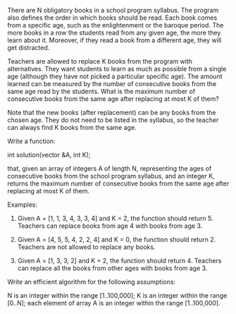 There are N obligatory books in a school program syllabus. The program also defines the order in which books should be read. Each book comes from a specific age, such as the enlightenment or the baroque period. The more books in a row the students read from any given age, the more they learn about it. Moreover, if they read a book from a different age, they will get distracted.

Teachers are allowed to replace K books from the program with alternatives. They want students to learn as much as possible from a single age (although they have not picked a particular specific age). The amount learned can be measured by the number of consecutive books from the same age read by the students. What is the maximum number of consecutive books from the same age after replacing at most K of them?

Note that the new books (after replacement) can be any books from the chosen age. They do not need to be listed in the syllabus, so the teacher can always find K books from the same age.

Write a function:

int solution(vector<int> &A, int K);

that, given an array of integers A of length N, representing the ages of consecutive books from the school program syllabus, and an integer K, returns the maximum number of consecutive books from the same age after replacing at most K of them.

Examples:

1. Given A = [1, 1, 3, 4, 3, 3, 4] and K = 2, the function should return 5. Teachers can replace books from age 4 with books from age 3.

2. Given A = [4, 5, 5, 4, 2, 2, 4] and K = 0, the function should return 2. Teachers are not allowed to replace any books.

3. Given A = [1, 3, 3, 2] and K = 2, the function should return 4. Teachers can replace all the books from other ages with books from age 3.

Write an efficient algorithm for the following assumptions:

N is an integer within the range [1..100,000];
K is an integer within the range [0..N];
each element of array A is an integer within the range [1..100,000].
